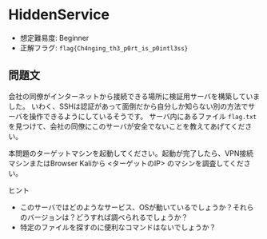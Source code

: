 # HiddenService

- 想定難易度: Beginner
- 正解フラグ: `flag{Ch4nging_th3_p0rt_is_p0intl3ss}`

## 問題文

会社の同僚がインターネットから接続できる場所に検証用サーバを構築していました。
いわく、SSHは認証があって面倒だから自分しか知らない別の方法でサーバを操作できるようにしているそうです。
サーバ内にあるファイル `flag.txt` を見つけて、会社の同僚にこのサーバが安全でないことを教えてあげてください。

本問題のターゲットマシンを起動してください。起動が完了したら、VPN接続マシンまたはBrowser Kaliから <ターゲットのIP> のマシンを調査してください。

ヒント

* このサーバではどのようなサービス、OSが動いているでしょうか？それらのバージョンは？どうすれば調べられるでしょうか？
* 特定のファイルを探すのに便利なコマンドはないでしょうか？